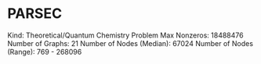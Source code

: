 # PARSEC

Kind: Theoretical/Quantum Chemistry Problem
Max Nonzeros: 18488476
Number of Graphs: 21
Number of Nodes (Median): 67024
Number of Nodes (Range): 769 - 268096